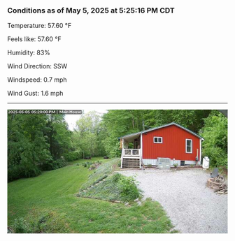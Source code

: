 ### Conditions as of May 5, 2025 at 5:25:16 PM CDT 

Temperature: 57.60 &deg;F

Feels like: 57.60 &deg;F

Humidity: 83%

Wind Direction: SSW

Windspeed: 0.7 mph

Wind Gust: 1.6 mph

---

<img src="./images/latest.jpeg"/>

